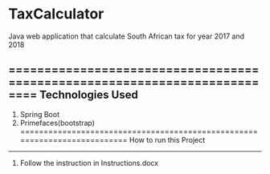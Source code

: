 # TaxCalculator
Java web application that calculate South African tax for year 2017 and 2018

==========================================================================
Technologies Used
-----------------------
1. Spring Boot
2. Primefaces(bootstrap)
==========================================================================
How to run this Project
------------------------
1. Follow the instruction in Instructions.docx


